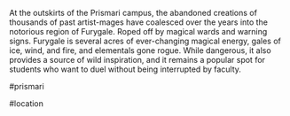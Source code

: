 At the outskirts of the Prismari campus, the abandoned creations of thousands of past artist-mages have coalesced over the years into the notorious region of Furygale. Roped off by magical wards and warning signs. Furygale is several acres of ever-changing magical energy, gales of ice, wind, and fire, and elementals gone rogue. While dangerous, it also provides a source of wild inspiration, and it remains a popular spot for students who want to duel without being interrupted by faculty.

#prismari

#location 